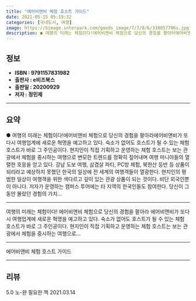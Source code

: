 ```yaml
---
title: "에어비앤비 체험 호스트 가이드"
date: 2021-05-15 05:19:32
categories: [국내도서, 여행]
image: https://bimage.interpark.com/goods_image/7/7/0/6/338057706s.jpg
description: ● 여행의 미래는 체험이다!에어비앤비 체험으로 당신의 경험을 팔아라에어비앤비가 또다시 여행업계에 새로운 혁명을 예고하고 있다. 숙소가 없어도 호스트가 될 수 있는 체험 호스트가 바로 그 주인공이다. 현지인이 직접 기획하고 운영하는 체험 호스트는 보는 관광에서 체험을 중시하는 여행으로
---
```


## **정보**

- **ISBN : 9791157831982**
- **출판사 : e비즈북스**
- **출판일 : 20200929**
- **저자 : 정민제**

------



## **요약**

●  여행의 미래는 체험이다!에어비앤비 체험으로 당신의 경험을 팔아라에어비앤비가 또다시 여행업계에 새로운 혁명을 예고하고 있다. 숙소가 없어도 호스트가 될 수 있는 체험 호스트가 바로 그 주인공이다. 현지인이 직접 기획하고 운영하는 체험 호스트는 보는 관광에서 체험을 중시하는 여행으로 변모한 트렌드를 정확히 짚어내며 여행 마니아들의 열렬한 호응을 얻고 있다. 강남 도보 여행, 삼겹살 파티, PC방 체험, 북한산 등반 등 상품이 되리라고 예상하지 못했던 한국의 일상에 전 세계의 여행객들이 열광한다. 현지인의 평범한 일상이 여행객을 위한 색다르고 깊이 있는 관광 상품이 되는 것이다.  비단 외국인뿐이 아니다. 저자가 운영하는 캠퍼스 투어에는 타 지역의 한국인들도 참여한다. 당신이 그동안 몰랐던 경험의 가치...

------

여행의 미래는 체험이다!
에어비앤비 체험으로 당신의 경험을 팔아라
에어비앤비가 또다시 여행업계에 새로운 혁명을 예고하고 있다. 숙소가 없어도 호스트가 될 수 있는 체험 호스트가 바로 그 주인공이다. 현지인이 직접 기획하고 운영하는 체험 호스트는 보는 관광에서 체험을 중시하는 여행으로... 

------


에어비앤비 체험 호스트 가이드 

------


## **리뷰** 

5.0 노-완 필요한 책 2021.03.14 <br/>